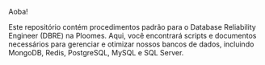 Aoba!

Este repositório contém procedimentos padrão para o Database Reliability Engineer (DBRE) na Ploomes. Aqui, você encontrará scripts e documentos necessários para gerenciar e otimizar nossos bancos de dados, incluindo MongoDB, Redis, PostgreSQL, MySQL e SQL Server.


